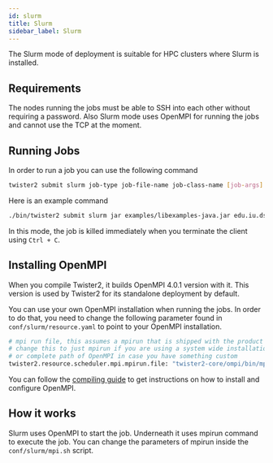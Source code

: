 ```yaml
---
id: slurm
title: Slurm
sidebar_label: Slurm
---
```


The Slurm mode of deployment is suitable for HPC clusters where Slurm is installed.

## Requirements

The nodes running the jobs must be able to SSH into each other without requiring a password. Also 
Slurm mode uses OpenMPI for running the jobs and cannot use the TCP at the moment.

## Running Jobs

In order to run a job you can use the following command

```bash
twister2 submit slurm job-type job-file-name job-class-name [job-args]
```

Here is an example command

```bash
./bin/twister2 submit slurm jar examples/libexamples-java.jar edu.iu.dsc.tws.examples.basic.HelloWorld 8
```

In this mode, the job is killed immediately when you terminate the client using ```Ctrl + C```.

## Installing OpenMPI

When you compile Twister2, it builds OpenMPI 4.0.1 version with it. This version is
used by Twister2 for its standalone deployment by default.

You can use your own OpenMPI installation when running the jobs. In order to do that, you
need to change the following parameter found in ```conf/slurm/resource.yaml``` to point to your OpenMPI installation.

```bash
# mpi run file, this assumes a mpirun that is shipped with the product
# change this to just mpirun if you are using a system wide installation of OpenMPI
# or complete path of OpenMPI in case you have something custom
twister2.resource.scheduler.mpi.mpirun.file: "twister2-core/ompi/bin/mpirun"
```

You can follow the [compiling guide](../../compiling/compiling.md) to get instructions on how to install and configure OpenMPI.

## How it works

Slurm uses OpenMPI to start the job. Underneath it uses mpirun command to execute the job. You can change the parameters
of mpirun inside the ```conf/slurm/mpi.sh``` script.
